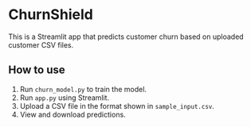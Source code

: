 # ChurnShield

This is a Streamlit app that predicts customer churn based on uploaded customer CSV files.

## How to use
1. Run `churn_model.py` to train the model.
2. Run `app.py` using Streamlit.
3. Upload a CSV file in the format shown in `sample_input.csv`.
4. View and download predictions.
